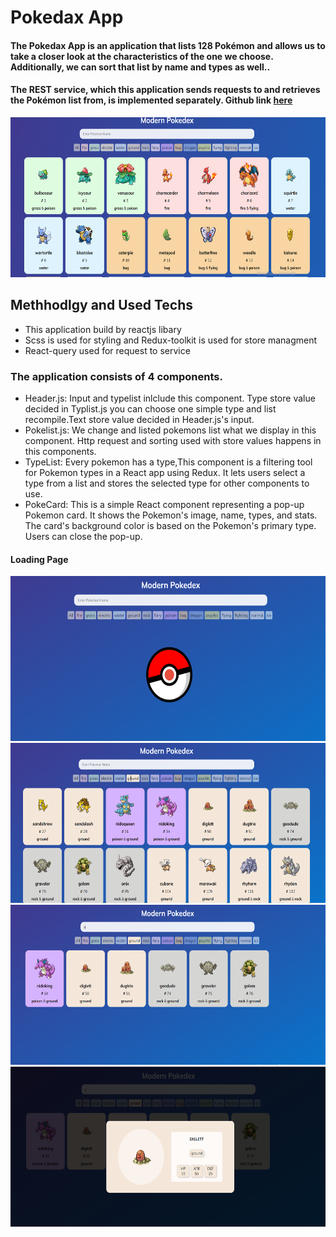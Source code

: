 # Pokedax App

#### The Pokedax App is an application that lists 128 Pokémon and allows us to take a closer look at the characteristics of the one we choose. Additionally, we can sort that list by name and types as well..

#### The REST service, which this application sends requests to and retrieves the Pokémon list from, is implemented separately. Github link [here](https://github.com/kadirgurturk/spring-boot-resttemplate-pokemonapi.git)

<img src="./ReadmeImg/pkx0.png" height="256">

## Methhodlgy and Used Techs
- This application build by reactjs libary
- Scss is used for styling and Redux-toolkit is used for store managment
- React-query used for request to service


### The application consists of 4 components.
-  Header.js: Input and typelist inlclude this component. Type store value decided in Typlist.js you can choose one simple type and list recompile.Text store value decided in Header.js's input.
- Pokelist.js: We change and listed pokemons list what we display in this component. Http request and sorting used with store values happens in this components.
- TypeList: Every pokemon has a type,This component is a filtering tool for Pokemon types in a React app using Redux. It lets users select a type from a list and stores the selected type for other components to use. 
- PokeCard: This is a simple React component representing a pop-up Pokemon card. It shows the Pokemon's image, name, types, and stats. The card's background color is based on the Pokemon's primary type. Users can close the pop-up.

#### Loading Page

<img src="./ReadmeImg/load.png" height="264">

<img src="./ReadmeImg/pkx1.png" height="256">

<img src="./ReadmeImg/pkx2.png" height="256">

<img src="./ReadmeImg/pkx3.png" height="256">





